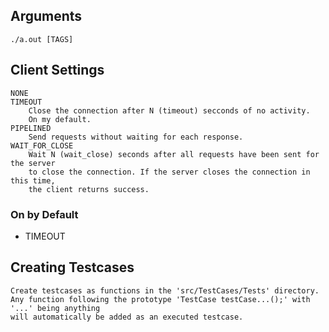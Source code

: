## Arguments
	./a.out [TAGS]
## Client Settings
	NONE
	TIMEOUT
		Close the connection after N (timeout) secconds of no activity.
		On my default.
	PIPELINED
		Send requests without waiting for each response.
	WAIT_FOR_CLOSE
		Wait N (wait_close) seconds after all requests have been sent for the server
		to close the connection. If the server closes the connection in this time,
		the client returns success.

### On by Default
- TIMEOUT


## Creating Testcases
	Create testcases as functions in the 'src/TestCases/Tests' directory.
	Any function following the prototype 'TestCase testCase...();' with '...' being anything
	will automatically be added as an executed testcase.